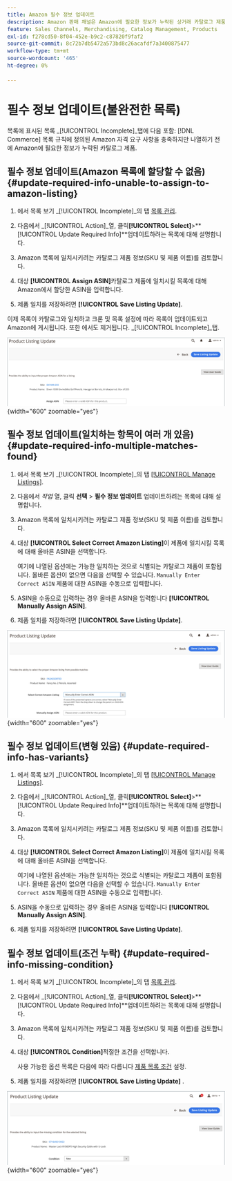 ```yaml
---
title: Amazon 필수 정보 업데이트
description: Amazon 판매 채널은 Amazon에 필요한 정보가 누락된 상거래 카탈로그 제품을 모니터링하는 미완료 탭을 제공합니다.
feature: Sales Channels, Merchandising, Catalog Management, Products
exl-id: f278cd50-8f04-452e-b9c2-c87820f9faf2
source-git-commit: 8c72b7db5472a573bd8c26acafdf7a3400875477
workflow-type: tm+mt
source-wordcount: '465'
ht-degree: 0%

---
```


# 필수 정보 업데이트(불완전한 목록)

목록에 표시된 목록 _[!UICONTROL Incomplete]_탭에 다음 포함: [!DNL Commerce] 목록 규칙에 정의된 Amazon 자격 요구 사항을 충족하지만 나열하기 전에 Amazon에 필요한 정보가 누락된 카탈로그 제품.

## 필수 정보 업데이트(Amazon 목록에 할당할 수 없음) {#update-required-info-unable-to-assign-to-amazon-listing}

1. 에서 목록 보기 _[!UICONTROL Incomplete]_의 탭 [목록 관리](./managing-product-listings.md).

1. 다음에서 _[!UICONTROL Action]_열, 클릭&#x200B;**[!UICONTROL Select]**>**[!UICONTROL Update Required Info]**업데이트하려는 목록에 대해 설명합니다.

1. Amazon 목록에 일치시키려는 카탈로그 제품 정보(SKU 및 제품 이름)를 검토합니다.

1. 대상 **[!UICONTROL Assign ASIN]**&#x200B;카탈로그 제품에 일치시킬 목록에 대해 Amazon에서 할당한 ASIN을 입력합니다.

1. 제품 일치를 저장하려면 **[!UICONTROL Save Listing Update]**.

이제 목록이 카탈로그와 일치하고 크론 및 목록 설정에 따라 목록이 업데이트되고 Amazon에 게시됩니다. 또한 에서도 제거됩니다. _[!UICONTROL Incomplete]_탭.

![목록 일치 없음에 대해 ASIN 수동 할당](assets/amazon-listing-update-assign-asin.png){width="600" zoomable="yes"}

## 필수 정보 업데이트(일치하는 항목이 여러 개 있음) {#update-required-info-multiple-matches-found}

1. 에서 목록 보기 _[!UICONTROL Incomplete]_의 탭 [[!UICONTROL Manage Listings]](./managing-product-listings.md).

1. 다음에서 _작업_ 열, 클릭 **선택** > **필수 정보 업데이트** 업데이트하려는 목록에 대해 설명합니다.

1. Amazon 목록에 일치시키려는 카탈로그 제품 정보(SKU 및 제품 이름)를 검토합니다.

1. 대상 **[!UICONTROL Select Correct Amazon Listing]**&#x200B;이 제품에 일치시킬 목록에 대해 올바른 ASIN을 선택합니다.

   여기에 나열된 옵션에는 가능한 일치하는 것으로 식별되는 카탈로그 제품이 포함됩니다. 올바른 옵션이 없으면 다음을 선택할 수 있습니다. `Manually Enter Correct ASIN` 제품에 대한 ASIN을 수동으로 입력합니다.

1. ASIN을 수동으로 입력하는 경우 올바른 ASIN을 입력합니다 **[!UICONTROL Manually Assign ASIN]**.

1. 제품 일치를 저장하려면 **[!UICONTROL Save Listing Update]**.

![가능한 여러 일치 항목에서 수동으로 ASIN 선택](assets/amazon-listing-update-multiple-matches.png){width="600" zoomable="yes"}

## 필수 정보 업데이트(변형 있음) {#update-required-info-has-variants}

1. 에서 목록 보기 _[!UICONTROL Incomplete]_의 탭 [[!UICONTROL Manage Listings]](./managing-product-listings.md).

1. 다음에서 _[!UICONTROL Action]_열, 클릭&#x200B;**[!UICONTROL Select]**>**[!UICONTROL Update Required Info]**업데이트하려는 목록에 대해 설명합니다.

1. Amazon 목록에 일치시키려는 카탈로그 제품 정보(SKU 및 제품 이름)를 검토합니다.

1. 대상 **[!UICONTROL Select Correct Amazon Listing]**&#x200B;이 제품에 일치시킬 목록에 대해 올바른 ASIN을 선택합니다.

   여기에 나열된 옵션에는 가능한 일치하는 것으로 식별되는 카탈로그 제품이 포함됩니다. 올바른 옵션이 없으면 다음을 선택할 수 있습니다. `Manually Enter Correct ASIN` 제품에 대한 ASIN을 수동으로 입력합니다.

1. ASIN을 수동으로 입력하는 경우 올바른 ASIN을 입력합니다 **[!UICONTROL Manually Assign ASIN]**.

1. 제품 일치를 저장하려면 **[!UICONTROL Save Listing Update]**.

## 필수 정보 업데이트(조건 누락) {#update-required-info-missing-condition}

1. 에서 목록 보기 _[!UICONTROL Incomplete]_의 탭 [목록 관리](./managing-product-listings.md).

1. 다음에서 _[!UICONTROL Action]_열, 클릭&#x200B;**[!UICONTROL Select]**>**[!UICONTROL Update Required Info]**업데이트하려는 목록에 대해 설명합니다.

1. Amazon 목록에 일치시키려는 카탈로그 제품 정보(SKU 및 제품 이름)를 검토합니다.

1. 대상 **[!UICONTROL Condition]**&#x200B;적절한 조건을 선택합니다.

   사용 가능한 옵션 목록은 다음에 따라 다릅니다 [제품 목록 조건](./product-listing-condition.md) 설정.

1. 제품 일치를 저장하려면 **[!UICONTROL Save Listing Update]** .

![누락된 조건 수동 업데이트](assets/amazon-update-listing-missing-condition.png){width="600" zoomable="yes"}
